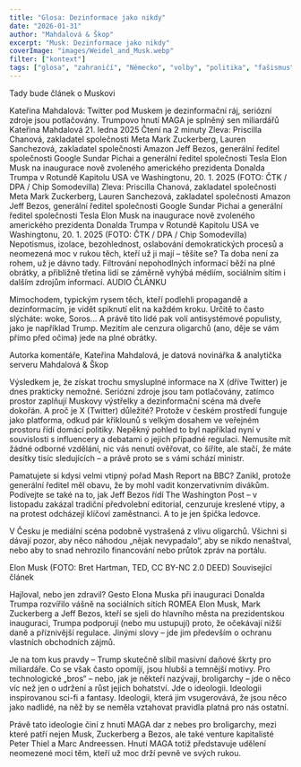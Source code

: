 ```yaml
---
title: "Glosa: Dezinformace jako nikdy"
date: "2026-01-31"
author: "Mahdalová & Škop"
excerpt: "Musk: Dezinformace jako nikdy"
coverImage: "images/Weidel_and_Musk.webp"
filter: ["kontext"]
tags: ["glosa", "zahraničí", "Německo", "volby", "politika", "fašismus", "demokracie", "Elon Musk"]
---
```


Tady bude článek o Muskovi

Kateřina Mahdalová: Twitter pod Muskem je dezinformační ráj, seriózní zdroje jsou potlačovány. Trumpovo hnutí MAGA je splněný sen miliardářů
Kateřina Mahdalová
21. ledna 2025
Čtení na 2 minuty
Zleva: Priscilla Chanová, zakladatel společnosti Meta Mark Zuckerberg, Lauren Sanchezová, zakladatel společnosti Amazon Jeff Bezos, generální ředitel společnosti Google Sundar Pichai a generální ředitel společnosti Tesla Elon Musk na inaugurace nově zvoleného amerického prezidenta Donalda Trumpa v Rotundě Kapitolu USA ve Washingtonu, 20. 1. 2025 (FOTO: ČTK / DPA / Chip Somodevilla)
Zleva: Priscilla Chanová, zakladatel společnosti Meta Mark Zuckerberg, Lauren Sanchezová, zakladatel společnosti Amazon Jeff Bezos, generální ředitel společnosti Google Sundar Pichai a generální ředitel společnosti Tesla Elon Musk na inaugurace nově zvoleného amerického prezidenta Donalda Trumpa v Rotundě Kapitolu USA ve Washingtonu, 20. 1. 2025 (FOTO: ČTK / DPA / Chip Somodevilla)
Nepotismus, izolace, bezohlednost, oslabování demokratických procesů a neomezená moc v rukou těch, kteří už ji mají – těšíte se? Ta doba není za rohem, už je dávno tady. Filtrování nepohodlných informací běží na plné obrátky, a přibližně třetina lidí se záměrně vyhýbá médiím, sociálním sítím i dalším zdrojům informací.
AUDIO ČLÁNKU

Mimochodem, typickým rysem těch, kteří podlehli propagandě a dezinformacím, je vidět spiknutí elit na každém kroku. Určitě to často slýcháte: woke, Soros… A právě tito lidé pak volí antisystémové populisty, jako je například Trump. Mezitím ale cenzura oligarchů (ano, děje se vám přímo před očima) jede na plné obrátky.

Autorka komentáře, Kateřina Mahdalová, je datová novinářka & analytička serveru Mahdalová & Škop

Výsledkem je, že získat trochu smysluplné informace na X (dříve Twitter) je dnes prakticky nemožné. Seriózní zdroje jsou tam potlačovány, zatímco prostor zaplňují Muskovy výstřelky a dezinformační scéna má dveře dokořán. A proč je X (Twitter) důležité? Protože v českém prostředí funguje jako platforma, odkud pár křiklounů s velkým dosahem ve veřejném prostoru řídí domácí politiky. Nepěkný pohled to byl například nyní v souvislosti s influencery a debatami o jejich případné regulaci. Nemusíte mít žádné odborné vzdělání, nic vás nenutí ověřovat, co šíříte, ale stačí, že máte desítky tisíc sledujících – a právě proto se s vámi schází ministr.

Pamatujete si kdysi velmi vtipný pořad Mash Report na BBC? Zanikl, protože generální ředitel měl obavu, že by mohl vadit konzervativním divákům. Podívejte se také na to, jak Jeff Bezos řídí The Washington Post – v listopadu zakázal tradiční předvolební editorial, cenzuruje kreslené vtipy, a na protest odcházejí klíčoví zaměstnanci. A to je jen špička ledovce.

V Česku je mediální scéna podobně vystrašená z vlivu oligarchů. Všichni si dávají pozor, aby něco náhodou „nějak nevypadalo“, aby se nikdo nenaštval, nebo aby to snad nehrozilo financování nebo průtok zpráv na portálu.

Elon Musk (FOTO: Bret Hartman, TED, CC BY-NC 2.0 DEED)
Související článek

Hajloval, nebo jen zdravil? Gesto Elona Muska při inauguraci Donalda Trumpa rozvířilo vášně na sociálních sítích
ROMEA
Elon Musk, Mark Zuckerberg a Jeff Bezos, kteří se sjeli do hlavního města na prezidentskou inauguraci, Trumpa podporují (nebo mu ustupují) proto, že očekávají nižší daně a příznivější regulace. Jinými slovy – jde jim především o ochranu vlastních obchodních zájmů.

Je na tom kus pravdy – Trump skutečně slíbil masivní daňové škrty pro miliardáře. Co se však často opomíjí, jsou hlubší a temnější motivy. Pro technologické „bros“ – nebo, jak je někteří nazývají, broligarchy – jde o něco víc než jen o udržení a růst jejich bohatství. Jde o ideologii. Ideologii inspirovanou sci-fi a fantasy. Ideologii, která jim vsugerovává, že jsou něco jako nadlidé, na něž by se neměla vztahovat pravidla platná pro nás ostatní.

Právě tato ideologie činí z hnutí MAGA dar z nebes pro broligarchy, mezi které patří nejen Musk, Zuckerberg a Bezos, ale také venture kapitalisté Peter Thiel a Marc Andreessen. Hnutí MAGA totiž představuje udělení neomezené moci těm, kteří už moc drží pevně ve svých rukou.
